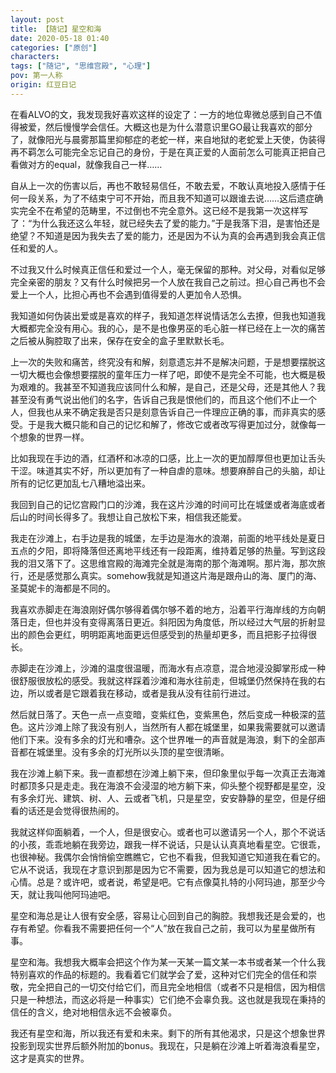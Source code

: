 ```yaml
---
layout: post
title: 【随记】星空和海
date: 2020-05-18 01:40
categories: ["原创"]
characters: 
tags: ["随记", "思维宫殿", "心理"]
pov: 第一人称
origin: 红豆日记
---
```


在看ALVO的文，我发现我好喜欢这样的设定了：一方的地位卑微总感到自己不值得被爱，然后慢慢学会信任。大概这也是为什么潜意识里GO最让我喜欢的部分了，就像阳光与晨雾那篇里抑郁症的老蛇一样，来自地狱的老蛇爱上天使，伪装得再不羁怎么可能完全忘记自己的身份，于是在真正爱的人面前怎么可能真正把自己看做对方的equal，就像我自己一样……

自从上一次的伤害以后，再也不敢轻易信任，不敢去爱，不敢认真地投入感情于任何一段关系，为了不结束宁可不开始，而且我不知道可以跟谁去说……这后遗症确实完全不在希望的范畴里，不过倒也不完全意外。这已经不是我第一次这样写了：“为什么我还这么年轻，就已经失去了爱的能力。”于是我落下泪，是害怕还是绝望？不知道是因为我失去了爱的能力，还是因为不认为真的会再遇到我会真正信任和爱的人。

不过我又什么时候真正信任和爱过一个人，毫无保留的那种。对父母，对看似足够完全亲密的朋友？又有什么时候把另一个人放在我自己之前过。担心自己再也不会爱上一个人，比担心再也不会遇到值得爱的人更加令人恐惧。

我知道如何伪装出爱或是喜欢的样子，我知道怎样说情话怎么去撩，但我也知道我大概都完全没有用心。我的心，是不是也像男巫的毛心脏一样已经在上一次的痛苦之后被从胸腔取了出来，保存在安全的盒子里默默长毛。

上一次的失败和痛苦，终究没有和解，刻意遗忘并不是解决问题，于是想要摆脱这一切大概也会像想要摆脱的童年压力一样了吧，即使不是完全不可能，也大概是极为艰难的。我甚至不知道我应该同什么和解，是自己，还是父母，还是其他人？我甚至没有勇气说出他们的名字，告诉自己我是恨他们的，而且这个他们不止一个人，但我也从来不确定我是否只是刻意告诉自己一件理应正确的事，而非真实的感受。于是我大概只能和自己的记忆和解了，修改它或者改写得更加过分，就像每一个想象的世界一样。

比如我现在手边的酒，红酒杯和冰凉的口感，比上一次的更加醇厚但也更加让舌头干涩。味道其实不好，所以更加有了一种自虐的意味。想要麻醉自己的头脑，却让所有的记忆更加乱七八糟地溢出来。

我回到自己的记忆宫殿门口的沙滩，我在这片沙滩的时间可比在城堡或者海底或者后山的时间长得多了。我想让自己放松下来，相信我还能爱。

我走在沙滩上，右手边是我的城堡，左手边是海水的浪潮，前面的地平线处是夏日五点的夕阳，即将降落但还离地平线还有一段距离，维持着足够的热量。写到这段我的泪又落下了。这思维宫殿的海滩完全就是海南的那个海滩啊。那片海，那次旅行，还是感觉那么真实。somehow我就是知道这片海是跟舟山的海、厦门的海、圣莫妮卡的海都是不同的。

我喜欢赤脚走在海浪刚好偶尔够得着偶尔够不着的地方，沿着平行海岸线的方向朝落日走，但也并没有变得离落日更近。斜阳因为角度低，所以经过大气层的折射显出的颜色会更红，明明距离地面更远但感受到的热量却更多，而且把影子拉得很长。

赤脚走在沙滩上，沙滩的温度很温暖，而海水有点凉意，混合地浸没脚掌形成一种很舒服很放松的感受。我就这样踩着沙滩和海水往前走，但城堡仍然保持在我的右边，所以或者是它跟着我在移动，或者是我从没有往前行进过。

然后就日落了。天色一点一点变暗，变紫红色，变紫黑色，然后变成一种极深的蓝色。这片沙滩上除了我没有别人，当然所有人都在城堡里，如果我需要就可以邀请他们下来。没有多余的灯光和嘈杂。这个世界唯一的声音就是海浪，剩下的全部声音都在城堡里。没有多余的灯光所以头顶的星空很清晰。

我在沙滩上躺下来。我一直都想在沙滩上躺下来，但印象里似乎每一次真正去海滩时都顶多只是走走。我在海浪不会浸湿的地方躺下来，仰头整个视野都是星空，没有多余灯光、建筑、树、人、云或者飞机，只是星空，安安静静的星空，但是仔细看的话还是会觉得很热闹的。

我就这样仰面躺着，一个人，但是很安心。或者也可以邀请另一个人，那个不说话的小孩，乖乖地躺在我旁边，跟我一样不说话，只是认认真真地看星空。它很乖，也很神秘。我偶尔会悄悄偷空瞧瞧它，它也不看我，但我知道它知道我在看它的。它从不说话，我现在才意识到那是因为它不需要，因为我总是可以知道它的想法和心情。总是？或许吧，或者说，希望是吧。它有点像莫扎特的小阿玛迪，那至少今天，就让我叫他阿玛迪吧。

星空和海总是让人很有安全感，容易让心回到自己的胸腔。我想我还是会爱的，也存有希望。你看我不需要把任何一个“人”放在我自己之前，我可以为星星做所有事。

星空和海。我想我大概率会把这个作为某一天某一篇文某一本书或者某一个什么我特别喜欢的作品的标题的。我看着它们就学会了爱，这种对它们完全的信任和崇敬，完全把自己的一切交付给它们，而且完全地相信（或者不只是相信，因为相信只是一种想法，而这必将是一种事实）它们绝不会辜负我。这也就是我现在秉持的信任的含义，绝对地相信永远不会被辜负。

我还有星空和海，所以我还有爱和未来。剩下的所有其他渴求，只是这个想象世界投影到现实世界后额外附加的bonus。我现在，只是躺在沙滩上听着海浪看星空，这才是真实的世界。
